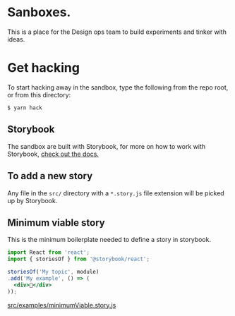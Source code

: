 # Sanboxes. 

This is a place for the Design ops team to build experiments and tinker with ideas. 

# Get hacking

To start hacking away in the sandbox, type the following from the repo root, or from this directory:

```shell
$ yarn hack
```

## Storybook

The sandbox are built with Storybook, for more on how to work with Storybook, [check out the docs.](https://storybook.js.org)

## To add a new story

Any file in the `src/` directory with a `*.story.js` file extension will be picked up by Storybook.

## Minimum viable story 

This is the minimum boilerplate needed to define a story in storybook.

```jsx
import React from 'react';
import { storiesOf } from '@storybook/react';

storiesOf('My topic', module)
.add('My example', () => (
  <div>👋</div>
));
```

[src/examples/minimumViable.story.js](src/examples/minimumViable.story.js)